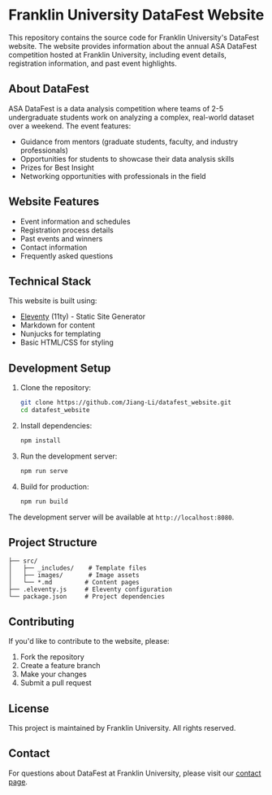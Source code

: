 # Franklin University DataFest Website

This repository contains the source code for Franklin University's DataFest website. The website provides information about the annual ASA DataFest competition hosted at Franklin University, including event details, registration information, and past event highlights.

## About DataFest

ASA DataFest is a data analysis competition where teams of 2-5 undergraduate students work on analyzing a complex, real-world dataset over a weekend. The event features:
- Guidance from mentors (graduate students, faculty, and industry professionals)
- Opportunities for students to showcase their data analysis skills
- Prizes for Best Insight
- Networking opportunities with professionals in the field

## Website Features

- Event information and schedules
- Registration process details
- Past events and winners
- Contact information
- Frequently asked questions

## Technical Stack

This website is built using:
- [Eleventy](https://www.11ty.dev/) (11ty) - Static Site Generator
- Markdown for content
- Nunjucks for templating
- Basic HTML/CSS for styling

## Development Setup

1. Clone the repository:
   ```bash
   git clone https://github.com/Jiang-Li/datafest_website.git
   cd datafest_website
   ```

2. Install dependencies:
   ```bash
   npm install
   ```

3. Run the development server:
   ```bash
   npm run serve
   ```

4. Build for production:
   ```bash
   npm run build
   ```

The development server will be available at `http://localhost:8080`.

## Project Structure

```
├── src/
│   ├── _includes/    # Template files
│   ├── images/       # Image assets
│   └── *.md         # Content pages
├── .eleventy.js     # Eleventy configuration
└── package.json     # Project dependencies
```

## Contributing

If you'd like to contribute to the website, please:
1. Fork the repository
2. Create a feature branch
3. Make your changes
4. Submit a pull request

## License

This project is maintained by Franklin University. All rights reserved.

## Contact

For questions about DataFest at Franklin University, please visit our [contact page](https://your-website-url/contact). 